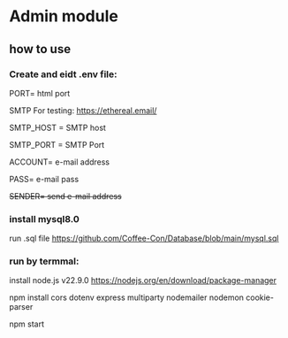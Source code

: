 # Admin module

## how to use

### Create and eidt .env file:

PORT= html port

SMTP For testing: https://ethereal.email/

SMTP_HOST = SMTP host

SMTP_PORT = SMTP Port

ACCOUNT= e-mail address

PASS= e-mail pass

~~SENDER= send e-mail address~~

### install mysql8.0

run .sql file https://github.com/Coffee-Con/Database/blob/main/mysql.sql

### run by termmal:

install node.js v22.9.0 https://nodejs.org/en/download/package-manager

npm install cors dotenv express multiparty nodemailer nodemon cookie-parser

npm start
